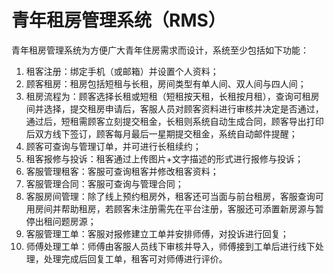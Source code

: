 # 青年租房管理系统（RMS）

青年租房管理系统为方便广大青年住房需求而设计，系统至少包括如下功能：

1. 租客注册：绑定手机（或邮箱）并设置个人资料；
2. 顾客租房：租房包括短租与长租，房间类型有单人间、双人间与四人间；
3. 租房流程为：顾客选择长租或短租（短租按天租，长租按月租），查询可租房间并选择，提交租房申请后，客服人员对顾客资料进行审核并决定是否通过，通过后，短租需顾客立刻提交租金，长租则系统自动生成合同，顾客导出打印后双方线下签订，顾客每月最后一星期提交租金，系统自动邮件提醒；
4. 顾客可查询与管理订单，并可进行长租续约；
5. 租客报修与投诉：租客通过上传图片+文字描述的形式进行报修与投诉；
6. 客服管理租客：客服可查询租客并修改租客资料；
7. 客服管理合同：客服可查询与管理合同；
8. 客服房间管理：除了线上预约租房外，租客还可当面与前台租房，客服查询可用房间并帮助租房，若顾客未注册需先在平台注册，客服还可添置新房源与暂停出租问题房源；
9. 客服管理工单：客服对报修建立工单并安排师傅，对投诉进行回复；
10. 师傅处理工单：师傅由客服人员线下审核并导入，师傅接到工单后进行线下处理，处理完成后回复工单，租客可对师傅进行评价。

 